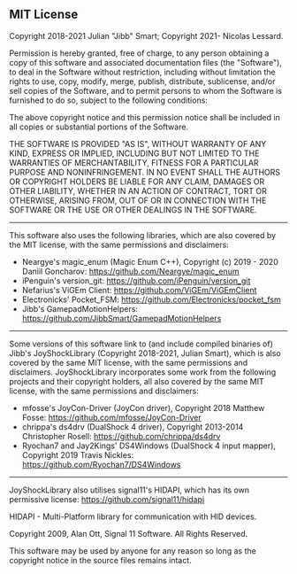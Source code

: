 ## MIT License

Copyright 2018-2021 Julian "Jibb" Smart; Copyright 2021- Nicolas Lessard.

Permission is hereby granted, free of charge, to any person obtaining a copy of this software and associated documentation files (the "Software"), to deal in the Software without restriction, including without limitation the rights to use, copy, modify, merge, publish, distribute, sublicense, and/or sell copies of the Software, and to permit persons to whom the Software is furnished to do so, subject to the following conditions:

The above copyright notice and this permission notice shall be included in all copies or substantial portions of the Software.

THE SOFTWARE IS PROVIDED "AS IS", WITHOUT WARRANTY OF ANY KIND, EXPRESS OR IMPLIED, INCLUDING BUT NOT LIMITED TO THE WARRANTIES OF MERCHANTABILITY, FITNESS FOR A PARTICULAR PURPOSE AND NONINFRINGEMENT. IN NO EVENT SHALL THE AUTHORS OR COPYRIGHT HOLDERS BE LIABLE FOR ANY CLAIM, DAMAGES OR OTHER LIABILITY, WHETHER IN AN ACTION OF CONTRACT, TORT OR OTHERWISE, ARISING FROM, OUT OF OR IN CONNECTION WITH THE SOFTWARE OR THE USE OR OTHER DEALINGS IN THE SOFTWARE.

---

This software also uses the following libraries, which are also covered by the MIT license, with the same permissions and disclaimers:
* Neargye's magic_enum (Magic Enum C++), Copyright (c) 2019 - 2020 Daniil Goncharov: https://github.com/Neargye/magic_enum
* iPenguin's version_git: https://github.com/iPenguin/version_git
* Nefarius's ViGEm Client: https://github.com/ViGEm/ViGEmClient
* Electronicks' Pocket_FSM: https://github.com/Electronicks/pocket_fsm
* Jibb's GamepadMotionHelpers: https://github.com/JibbSmart/GamepadMotionHelpers
---

Some versions of this software link to (and include compiled binaries of) Jibb's JoyShockLibrary (Copyright 2018-2021, Julian Smart), which is also covered by the same MIT license, with the same permissions and disclaimers. JoyShockLibrary incorporates some work from the following projects and their copyright holders, all also covered by the same MIT license, with the same permissions and disclaimers:
* mfosse's JoyCon-Driver (JoyCon driver), Copyright 2018 Matthew Fosse: https://github.com/mfosse/JoyCon-Driver
* chrippa's ds4drv (DualShock 4 driver), Copyright 2013-2014 Christopher Rosell: https://github.com/chrippa/ds4drv
* Ryochan7 and Jay2Kings' DS4Windows (DualShock 4 input mapper), Copyright 2019 Travis Nickles: https://github.com/Ryochan7/DS4Windows

---

JoyShockLibrary also utilises signal11's HIDAPI, which has its own permissive license: https://github.com/signal11/hidapi

HIDAPI - Multi-Platform library for
communication with HID devices.

Copyright 2009, Alan Ott, Signal 11 Software.
All Rights Reserved.

This software may be used by anyone for any reason so
long as the copyright notice in the source files
remains intact.
